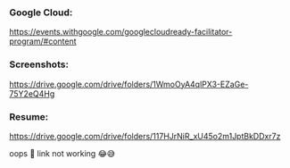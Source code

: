 ### Google Cloud:
https://events.withgoogle.com/googlecloudready-facilitator-program/#content

### Screenshots:
https://drive.google.com/drive/folders/1WmoOyA4qlPX3-EZaGe-75Y2eQ4Hg

### Resume:
https://drive.google.com/drive/folders/117HJrNiR_xU45o2m1JptBkDDxr7z








oops 🤭 link not working 😂😅
